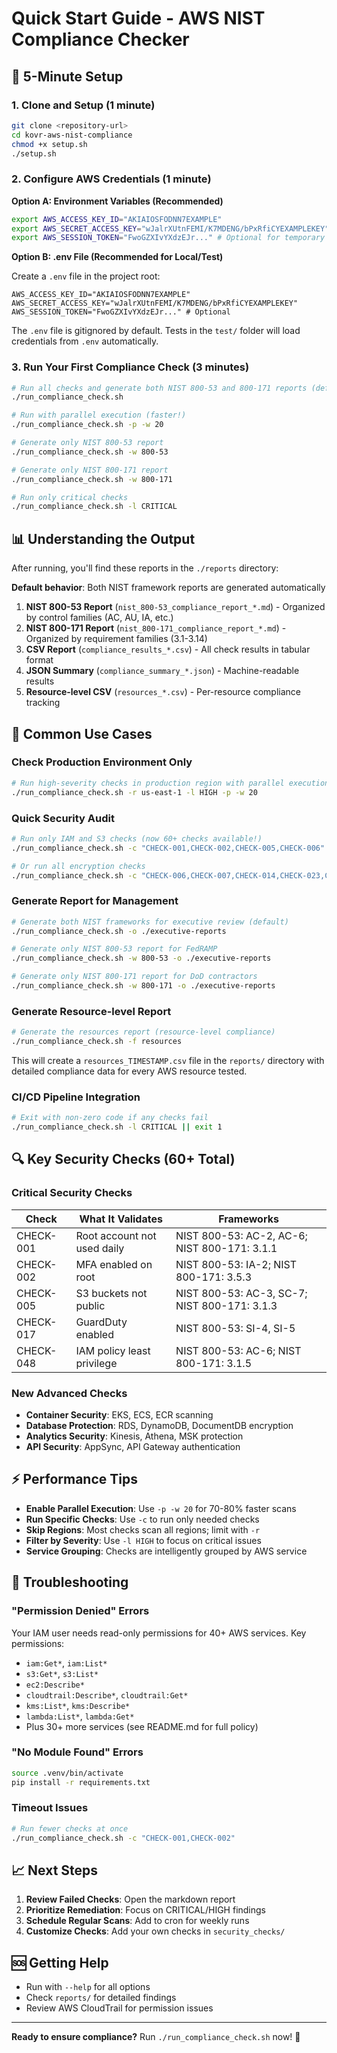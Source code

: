 # Quick Start Guide - AWS NIST Compliance Checker

## 🚀 5-Minute Setup

### 1. Clone and Setup (1 minute)

```bash
git clone <repository-url>
cd kovr-aws-nist-compliance
chmod +x setup.sh
./setup.sh
```

### 2. Configure AWS Credentials (1 minute)

**Option A: Environment Variables (Recommended)**

```bash
export AWS_ACCESS_KEY_ID="AKIAIOSFODNN7EXAMPLE"
export AWS_SECRET_ACCESS_KEY="wJalrXUtnFEMI/K7MDENG/bPxRfiCYEXAMPLEKEY"
export AWS_SESSION_TOKEN="FwoGZXIvYXdzEJr..." # Optional for temporary credentials
```

**Option B: .env File (Recommended for Local/Test)**

Create a `.env` file in the project root:

```
AWS_ACCESS_KEY_ID="AKIAIOSFODNN7EXAMPLE"
AWS_SECRET_ACCESS_KEY="wJalrXUtnFEMI/K7MDENG/bPxRfiCYEXAMPLEKEY"
AWS_SESSION_TOKEN="FwoGZXIvYXdzEJr..." # Optional
```

The `.env` file is gitignored by default. Tests in the `test/` folder will load credentials from `.env` automatically.

### 3. Run Your First Compliance Check (3 minutes)

```bash
# Run all checks and generate both NIST 800-53 and 800-171 reports (default)
./run_compliance_check.sh

# Run with parallel execution (faster!)
./run_compliance_check.sh -p -w 20

# Generate only NIST 800-53 report
./run_compliance_check.sh -w 800-53

# Generate only NIST 800-171 report
./run_compliance_check.sh -w 800-171

# Run only critical checks
./run_compliance_check.sh -l CRITICAL
```

## 📊 Understanding the Output

After running, you'll find these reports in the `./reports` directory:

**Default behavior**: Both NIST framework reports are generated automatically

1. **NIST 800-53 Report** (`nist_800-53_compliance_report_*.md`) - Organized by control families (AC, AU, IA, etc.)
2. **NIST 800-171 Report** (`nist_800-171_compliance_report_*.md`) - Organized by requirement families (3.1-3.14)
3. **CSV Report** (`compliance_results_*.csv`) - All check results in tabular format
4. **JSON Summary** (`compliance_summary_*.json`) - Machine-readable results
5. **Resource-level CSV** (`resources_*.csv`) - Per-resource compliance tracking

## 🎯 Common Use Cases

### Check Production Environment Only

```bash
# Run high-severity checks in production region with parallel execution
./run_compliance_check.sh -r us-east-1 -l HIGH -p -w 20
```

### Quick Security Audit

```bash
# Run only IAM and S3 checks (now 60+ checks available!)
./run_compliance_check.sh -c "CHECK-001,CHECK-002,CHECK-005,CHECK-006"

# Or run all encryption checks
./run_compliance_check.sh -c "CHECK-006,CHECK-007,CHECK-014,CHECK-023,CHECK-026,CHECK-027,CHECK-028"
```

### Generate Report for Management

```bash
# Generate both NIST frameworks for executive review (default)
./run_compliance_check.sh -o ./executive-reports

# Generate only NIST 800-53 report for FedRAMP
./run_compliance_check.sh -w 800-53 -o ./executive-reports

# Generate only NIST 800-171 report for DoD contractors
./run_compliance_check.sh -w 800-171 -o ./executive-reports
```

### Generate Resource-level Report

```bash
# Generate the resources report (resource-level compliance)
./run_compliance_check.sh -f resources
```

This will create a `resources_TIMESTAMP.csv` file in the `reports/` directory with detailed compliance data for every AWS resource tested.

### CI/CD Pipeline Integration

```bash
# Exit with non-zero code if any checks fail
./run_compliance_check.sh -l CRITICAL || exit 1
```

## 🔍 Key Security Checks (60+ Total)

### Critical Security Checks
| Check | What It Validates | Frameworks |
|-------|------------------|------------|
| CHECK-001 | Root account not used daily | NIST 800-53: AC-2, AC-6; NIST 800-171: 3.1.1 |
| CHECK-002 | MFA enabled on root | NIST 800-53: IA-2; NIST 800-171: 3.5.3 |
| CHECK-005 | S3 buckets not public | NIST 800-53: AC-3, SC-7; NIST 800-171: 3.1.3 |
| CHECK-017 | GuardDuty enabled | NIST 800-53: SI-4, SI-5 |
| CHECK-048 | IAM policy least privilege | NIST 800-53: AC-6; NIST 800-171: 3.1.5 |

### New Advanced Checks
- **Container Security**: EKS, ECS, ECR scanning
- **Database Protection**: RDS, DynamoDB, DocumentDB encryption
- **Analytics Security**: Kinesis, Athena, MSK protection
- **API Security**: AppSync, API Gateway authentication

## ⚡ Performance Tips

- **Enable Parallel Execution**: Use `-p -w 20` for 70-80% faster scans
- **Run Specific Checks**: Use `-c` to run only needed checks
- **Skip Regions**: Most checks scan all regions; limit with `-r`
- **Filter by Severity**: Use `-l HIGH` to focus on critical issues
- **Service Grouping**: Checks are intelligently grouped by AWS service

## 🔧 Troubleshooting

### "Permission Denied" Errors

Your IAM user needs read-only permissions for 40+ AWS services. Key permissions:

- `iam:Get*`, `iam:List*`
- `s3:Get*`, `s3:List*`
- `ec2:Describe*`
- `cloudtrail:Describe*`, `cloudtrail:Get*`
- `kms:List*`, `kms:Describe*`
- `lambda:List*`, `lambda:Get*`
- Plus 30+ more services (see README.md for full policy)

### "No Module Found" Errors

```bash
source .venv/bin/activate
pip install -r requirements.txt
```

### Timeout Issues

```bash
# Run fewer checks at once
./run_compliance_check.sh -c "CHECK-001,CHECK-002"
```

## 📈 Next Steps

1. **Review Failed Checks**: Open the markdown report
2. **Prioritize Remediation**: Focus on CRITICAL/HIGH findings
3. **Schedule Regular Scans**: Add to cron for weekly runs
4. **Customize Checks**: Add your own checks in `security_checks/`

## 🆘 Getting Help

- Run with `--help` for all options
- Check `reports/` for detailed findings
- Review AWS CloudTrail for permission issues

---

**Ready to ensure compliance?** Run `./run_compliance_check.sh` now! 🚀
